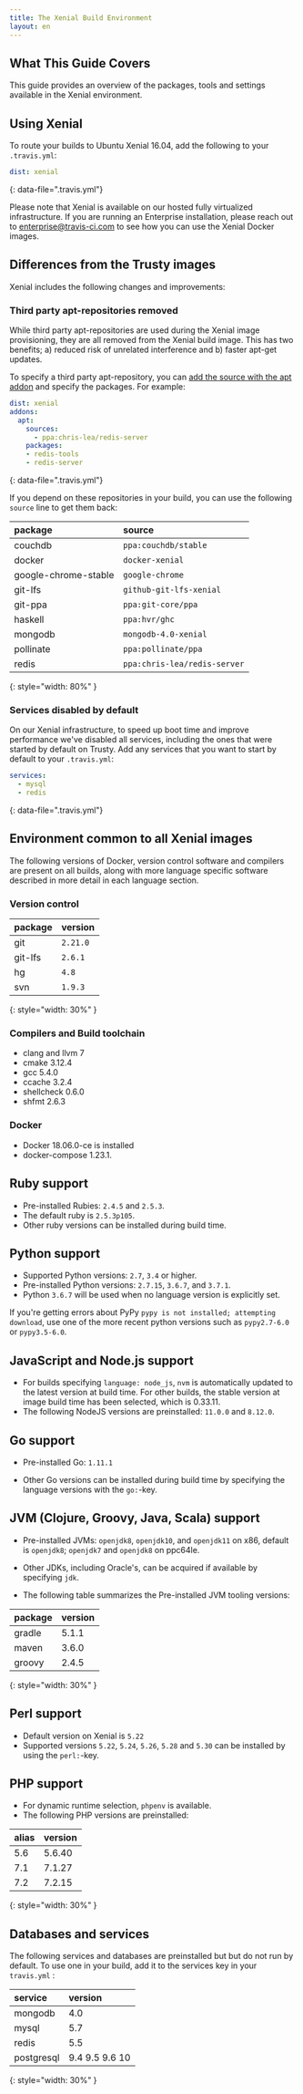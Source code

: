 ```yaml
---
title: The Xenial Build Environment
layout: en
---
```


## What This Guide Covers

This guide provides an overview of the packages, tools and settings available in the Xenial environment.

## Using Xenial

To route your builds to Ubuntu Xenial 16.04, add the following to your `.travis.yml`:

```yaml
dist: xenial
```
{: data-file=".travis.yml"}

Please note that Xenial is available on our hosted fully virtualized
infrastructure. If you are running an Enterprise installation, please reach out
to [enterprise@travis-ci.com](mailto:enterprise@travis-ci.com?subject=Try%20out%20Xenial) to see how you can use the Xenial Docker images.

## Differences from the Trusty images

Xenial includes the following changes and improvements:

### Third party apt-repositories removed

While third party apt-repositories are used during the Xenial image provisioning, they are all removed from the Xenial build image. This has two benefits; a) reduced risk of unrelated interference and b) faster apt-get updates.

To specify a third party apt-repository, you can [add the source with the apt addon](/user/installing-dependencies/#adding-apt-sources) and specify the packages. For example:

```yaml
dist: xenial
addons:
  apt:
    sources:
      - ppa:chris-lea/redis-server
    packages:
    - redis-tools
    - redis-server
```
{: data-file=".travis.yml"}

If you depend on these repositories in your build, you can use the following `source` line to get them back:

| package              | source                       |
|:---------------------|:-----------------------------|
| couchdb              | `ppa:couchdb/stable`         |
| docker               | `docker-xenial`              |
| google-chrome-stable | `google-chrome`              |
| git-lfs              | `github-git-lfs-xenial`      |
| git-ppa              | `ppa:git-core/ppa`           |
| haskell              | `ppa:hvr/ghc`                |
| mongodb              | `mongodb-4.0-xenial`         |
| pollinate            | `ppa:pollinate/ppa`          |
| redis                | `ppa:chris-lea/redis-server` |
{: style="width: 80%" }

### Services disabled by default

On our Xenial infrastructure, to speed up boot time and improve performance we've disabled all services, including the ones that were started by default on Trusty.
Add any services that you want to start by default to your `.travis.yml`:


```yaml
services:
  - mysql
  - redis
```
{: data-file=".travis.yml"}

## Environment common to all Xenial images

The following versions of Docker, version control software and compilers are present on all builds, along with more language specific software described in more detail in each language section.


### Version control

| package | version  |
|:--------|:---------|
| git     | `2.21.0` |
| git-lfs | `2.6.1`  |
| hg      | `4.8`    |
| svn     | `1.9.3`  |
{: style="width: 30%" }

### Compilers and Build toolchain

* clang and llvm 7
* cmake 3.12.4
* gcc 5.4.0
* ccache 3.2.4
* shellcheck 0.6.0
* shfmt 2.6.3

### Docker

* Docker 18.06.0-ce is installed
* docker-compose 1.23.1.

## Ruby support

* Pre-installed Rubies: `2.4.5` and `2.5.3`.
* The default ruby is `2.5.3p105`.
* Other ruby versions can be installed during build time.

## Python support

* Supported Python versions: `2.7`, `3.4` or higher.
* Pre-installed Python versions: `2.7.15`, `3.6.7`, and `3.7.1`.
* Python `3.6.7` will be used when no language version is explicitly set.

If you're getting errors about PyPy `pypy is not installed; attempting download`, use one of the more recent python versions such as `pypy2.7-6.0` or `pypy3.5-6.0`.

## JavaScript and Node.js support

* For builds specifying `language: node_js`, `nvm` is automatically updated to the latest version at build time. For other builds, the stable version at image build time has been selected, which is 0.33.11.
* The following NodeJS versions are preinstalled: `11.0.0` and `8.12.0`.

## Go support

* Pre-installed Go: `1.11.1`

* Other Go versions can be installed during build time by specifying the language versions with the `go:`-key.

## JVM (Clojure, Groovy, Java, Scala) support

* Pre-installed JVMs: `openjdk8`, `openjdk10`, and `openjdk11` on x86, default
is `openjdk8`; `openjdk7` and `openjdk8` on ppc64le. 

* Other JDKs, including Oracle's, can be acquired if available by specifying `jdk`.

* The following table summarizes the Pre-installed JVM tooling versions:

| package | version |
|:--------|:--------|
| gradle  | 5.1.1   |
| maven   | 3.6.0   |
| groovy  | 2.4.5   |
{: style="width: 30%" }

## Perl support
* Default version on Xenial is `5.22`
* Supported versions `5.22`, `5.24`, `5.26`, `5.28` and `5.30` can be installed by using the `perl:`-key.

## PHP support

* For dynamic runtime selection, `phpenv` is available.
* The following PHP versions are preinstalled:

| alias  | version  |
| :----- | :------- |
| 5.6    | 5.6.40   |
| 7.1    | 7.1.27   |
| 7.2    | 7.2.15   |
{: style="width: 30%" }

## Databases and services

The following services and databases are preinstalled but but do not run by default.
To use one in your build, add it to the services key in your `travis.yml` :

| service    | version        |
|:-----------|:---------------|
| mongodb    | 4.0            |
| mysql      | 5.7            |
| redis      | 5.5            |
| postgresql | 9.4 9.5 9.6 10 |
{: style="width: 30%" }
